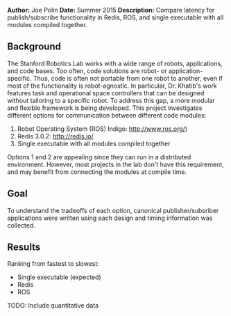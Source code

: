 **Author:** Joe Polin
**Date:** Summer 2015
**Description:** Compare latency for publish/subscribe functionality in Redis, ROS, and single executable with all modules compiled together.

## Background

The Stanford Robotics Lab works with a wide range of robots, applications, and code bases. Too often, code solutions are robot- or application-specific. Thus, code is often not portable from one robot to another, even if most of the functionality is robot-agnostic. In particular, Dr. Khatib's work features task and operational space controllers that can be designed without tailoring to a specific robot. To address this gap, a more modular and flexible framework is being developed. This project investigates different options for communication between different code modules:

1. Robot Operating System (ROS) Indigo: http://www.ros.org/)
2. Redis 3.0.2: http://redis.io/
3. Single executable with all modules compiled together

Options 1 and 2 are appealing since they can run in a distributed environment. However, most projects in the lab don't have this requirement, and may benefit from connecting the modules at compile time.

## Goal

To understand the tradeoffs of each option, canonical publisher/subsriber applications were written using each design and timing information was collected.

## Results

Ranking from fastest to slowest:
- Single executable (expected)
- Redis
- ROS

TODO: Include quantitative data
